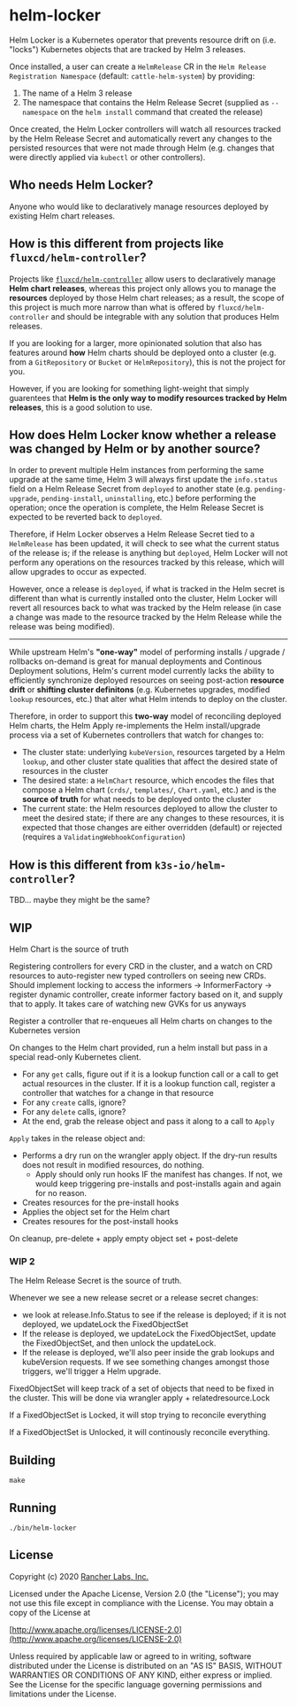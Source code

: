 helm-locker
========

Helm Locker is a Kubernetes operator that prevents resource drift on (i.e. "locks") Kubernetes objects that are tracked by Helm 3 releases.

Once installed, a user can create a `HelmRelease` CR in the `Helm Release Registration Namespace` (default: `cattle-helm-system`) by providing:
1. The name of a Helm 3 release
2. The namespace that contains the Helm Release Secret (supplied as `--namespace` on the `helm install` command that created the release)

Once created, the Helm Locker controllers will watch all resources tracked by the Helm Release Secret and automatically revert any changes to the persisted resources that were not made through Helm (e.g. changes that were directly applied via `kubectl` or other controllers).

## Who needs Helm Locker?

Anyone who would like to declaratively manage resources deployed by existing Helm chart releases.

## How is this different from projects like `fluxcd/helm-controller`?

Projects like [`fluxcd/helm-controller`](https://github.com/fluxcd/helm-controller) allow users to declaratively manage **Helm chart releases**, whereas this project only allows you to manage the **resources** deployed by those Helm chart releases; as a result, the scope of this project is much more narrow than what is offered by `fluxcd/helm-controller` and should be integrable with any solution that produces Helm releases.

If you are looking for a larger, more opinionated solution that also has features around **how** Helm charts should be deployed onto a cluster (e.g. from a `GitRepository` or `Bucket` or `HelmRepository`), this is not the project for you.

However, if you are looking for something light-weight that simply guarentees that **Helm is the only way to modify resources tracked by Helm releases**, this is a good solution to use.

## How does Helm Locker know whether a release was changed by Helm or by another source?

In order to prevent multiple Helm instances from performing the same upgrade at the same time, Helm 3 will always first update the `info.status` field on a Helm Release Secret from `deployed` to another state (e.g. `pending-upgrade`, `pending-install`, `uninstalling`, etc.) before performing the operation; once the operation is complete, the Helm Release Secret is expected to be reverted back to `deployed`.

Therefore, if Helm Locker observes a Helm Release Secret tied to a `HelmRelease` has been updated, it will check to see what the current status of the release is; if the release is anything but `deployed`, Helm Locker will not perform any operations on the resources tracked by this release, which will allow upgrades to occur as expected. 

However, once a release is `deployed`, if what is tracked in the Helm secret is different than what is currently installed onto the cluster, Helm Locker will revert all resources back to what was tracked by the Helm release (in case a change was made to the resource tracked by the Helm Release while the release was being modified).




------

While upstream Helm's **"one-way"** model of performing installs / upgrade / rollbacks on-demand is great for manual deployments and Continous Deployment solutions, Helm's current model currently lacks the ability to efficiently synchronize deployed resources on seeing post-action **resource drift** or **shifting cluster definitons** (e.g. Kubernetes upgrades, modified `lookup` resources, etc.) that alter what Helm intends to deploy on the cluster.

Therefore, in order to support this **two-way** model of reconciling deployed Helm charts, the Helm Apply re-implements the Helm install/upgrade process via a set of Kubernetes controllers that watch for changes to:
- The cluster state: underlying `kubeVersion`, resources targeted by a Helm `lookup`, and other cluster state qualities that affect the desired state of resources in the cluster
- The desired state: a `HelmChart` resource, which encodes the files that compose a Helm chart (`crds/`, `templates/`, `Chart.yaml`, etc.) and is the **source of truth** for what needs to be deployed onto the cluster
- The current state: the Helm resources deployed to allow the cluster to meet the desired state; if there are any changes to these resources, it is expected that those changes are either overridden (default) or rejected (requires a `ValidatingWebhookConfiguration`)


## How is this different from `k3s-io/helm-controller`?

TBD... maybe they might be the same?

## WIP

Helm Chart is the source of truth

Registering controllers for every CRD in the cluster, and a watch on CRD resources to auto-register new typed controllers on seeing new CRDs. Should implement locking to access the informers -> InformerFactory
-> register dynamic controller, create informer factory based on it, and supply that to apply. It takes care of watching new GVKs for us anyways

Register a controller that re-enqueues all Helm charts on changes to the Kubernetes version

On changes to the Helm chart provided, run a helm install but pass in a special read-only Kubernetes client.
- For any `get` calls, figure out if it is a lookup function call or a call to get actual resources in the cluster. If it is a lookup function call, register a controller that watches for a change in that resource
- For any `create` calls, ignore?
- For any `delete` calls, ignore?
- At the end, grab the release object and pass it along to a call to `Apply`

`Apply` takes in the release object and:
- Performs a dry run on the wrangler apply object. If the dry-run results does not result in modified resources, do nothing.
  - Apply should only run hooks IF the manifest has changes. If not, we would keep triggering pre-installs and post-installs again and again for no reason.
- Creates resources for the pre-install hooks
- Applies the object set for the Helm chart
- Creates resoures for the post-install hooks

On cleanup, pre-delete + apply empty object set + post-delete

### WIP 2

The Helm Release Secret is the source of truth. 

Whenever we see a new release secret or a release secret changes:
- we look at release.Info.Status to see if the release is deployed; if it is not deployed, we updateLock the FixedObjectSet
- If the release is deployed, we updateLock the FixedObjectSet, update the FixedObjectSet, and then unlock the updateLock.
- If the release is deployed, we'll also peer inside the grab lookups and kubeVersion requests. If we see something changes amongst those triggers, we'll trigger a Helm upgrade.

FixedObjectSet will keep track of a set of objects that need to be fixed in the cluster. This will be done via wrangler apply + relatedresource.Lock

If a FixedObjectSet is Locked, it will stop trying to reconcile everything

If a FixedObjectSet is Unlocked, it will continously reconcile everything.

## Building

`make`


## Running

`./bin/helm-locker`

## License
Copyright (c) 2020 [Rancher Labs, Inc.](http://rancher.com)

Licensed under the Apache License, Version 2.0 (the "License");
you may not use this file except in compliance with the License.
You may obtain a copy of the License at

[http://www.apache.org/licenses/LICENSE-2.0](http://www.apache.org/licenses/LICENSE-2.0)

Unless required by applicable law or agreed to in writing, software
distributed under the License is distributed on an "AS IS" BASIS,
WITHOUT WARRANTIES OR CONDITIONS OF ANY KIND, either express or implied.
See the License for the specific language governing permissions and
limitations under the License.
